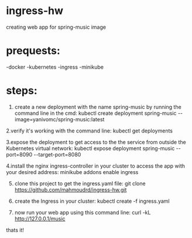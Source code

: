 # ingress-hw
creating web app for spring-music image

# prequests:
-docker
-kubernetes 
-ingress
-minikube

# steps:

1. create a new deployment with the name spring-music by running the command line in the cmd:
kubectl create deployment spring-music --image=yanivomc/spring-music:latest

2.verify it's working with the command line:
kubectl get deployments

3.expose the deployment to get access to the the service from outside the Kubernetes virtual network:
kubectl expose deployment spring-music --port=8090 --target-port=8080

4.install the nginx ingress-controller in your cluster to access the app with your desired address:
minikube addons enable ingress

5. clone this project to get the ingress.yaml file:
git clone https://github.com/mahmoudrd/ingress-hw.git

6. create the Ingress in your cluster:
kubectl create -f ingress.yaml

7. now run your web app using this command line:
curl -kL  http://127.0.0.1/music

thats it!

